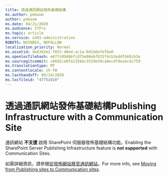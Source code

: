 ```yaml
---
title: 透過通訊網站發佈基礎結構
ms.author: pebaum
author: pebaum
ms.date: 04/21/2020
ms.audience: ITPro
ms.topic: article
ms.service: o365-administration
ROBOTS: NOINDEX, NOFOLLOW
localization_priority: Normal
ms.assetid: de63d2e1-f053-40ed-ac1a-041ddafefba0
ms.openlocfilehash: e67fc09d66fcd75e08ebf815f4cb3eddfb68cb3e
ms.sourcegitcommit: c6692ce0fa1358ec3529e59ca0ecdfdea4cdc759
ms.translationtype: MT
ms.contentlocale: zh-TW
ms.lasthandoff: 09/14/2020
ms.locfileid: "47751810"
---
```

# <a name="publishing-infrastructure-with-a-communication-site"></a><span data-ttu-id="2f2cf-102">透過通訊網站發佈基礎結構</span><span class="sxs-lookup"><span data-stu-id="2f2cf-102">Publishing Infrastructure with a Communication Site</span></span>


<span data-ttu-id="2f2cf-103">通訊網站 **不支援** 啟用 SharePoint 伺服器發佈基礎結構功能。</span><span class="sxs-lookup"><span data-stu-id="2f2cf-103">Enabling the SharePoint Server Publishing Infrastructure feature is **not supported** with Communication Sites.</span></span> 
  
<span data-ttu-id="2f2cf-104">如需詳細資訊，請參閱[從發佈網站移至通訊網站](https://docs.microsoft.com/sharepoint/publishing-sites-classic-to-modern-experience)。</span><span class="sxs-lookup"><span data-stu-id="2f2cf-104">For more info, see [Moving from Publishing sites to Communication sites](https://docs.microsoft.com/sharepoint/publishing-sites-classic-to-modern-experience).</span></span> 
  

